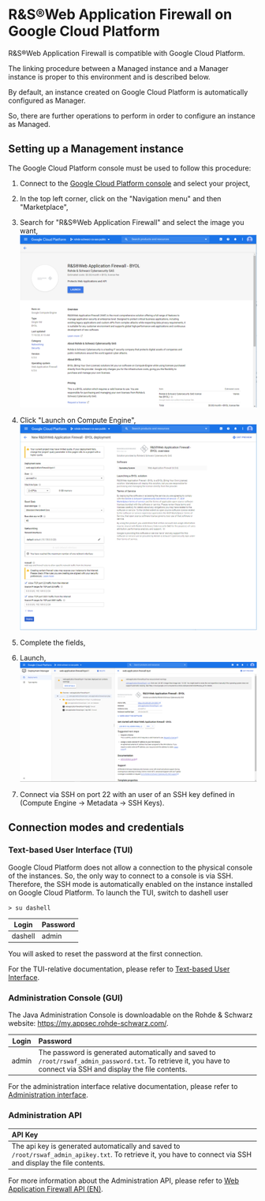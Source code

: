 # R&S®Web Application Firewall on Google Cloud Platform
R&S®Web Application Firewall is compatible with Google Cloud Platform.

The linking procedure between a Managed instance and a Manager instance is proper to this environment and is described below.

By default, an instance created on Google Cloud Platform is automatically configured as Manager.

So, there are further operations to perform in order to configure an instance as Managed.

## Setting up a Management instance
The Google Cloud Platform console must be used to follow this procedure:
1. Connect to the [Google Cloud Platform console](https://console.cloud.google.com/) and select your project,

2. In the top left corner, click on the "Navigation menu" and then "Marketplace",

3. Search for "R&S®Web Application Firewall" and select the image you want,
![](./img/gcp/overview.png)
4. Click "Launch on Compute Engine",
![](./img/gcp/deploying.png)
5. Complete the fields,

6. Launch,
![](./img/gcp/deployed.png)
7. Connect via SSH on port 22 with an user of an SSH key defined in (Compute Engine -> Metadata -> SSH Keys).

## Connection modes and credentials
### Text-based User Interface (TUI)
Google Cloud Platform does not allow a connection to the physical console of the instances. So, the only way to connect to a console is via SSH.
Therefore, the SSH mode is automatically enabled on the instance installed on Google Cloud Platform.
To launch the TUI, switch to dashell user
```
> su dashell
```
| Login | Password |
| ----- |:-------- |
| dashell | admin  |

You will asked to reset the password at the first connection.

For the TUI-relative documentation, please refer to [Text-based User Interface](https://documentation.appsec.rohde-schwarz.com/display/WAF656EN/TUI+-+Text-based+User+Interface).

### Administration Console (GUI)
The Java Administration Console is downloadable on the Rohde & Schwarz website: https://my.appsec.rohde-schwarz.com/.

| Login | Password |
| ----- |:-------- |
| admin | The password is generated automatically and saved to `/root/rswaf_admin_password.txt`. To retrieve it, you have to connect via SSH and display the file contents.  |
For the administration interface relative documentation, please refer to [Administration interface](https://documentation.appsec.rohde-schwarz.com/display/WAF656EN/Administration+interface).

### Administration API
| API Key |
|:-------- |
| The api key is generated automatically and saved to `/root/rswaf_admin_apikey.txt`. To retrieve it, you have to connect via SSH and display the file contents.  |
For more information about the Administration API, please refer to [Web Application Firewall API (EN)](https://documentation.appsec.rohde-schwarz.com/display/WAFAPIEN).
